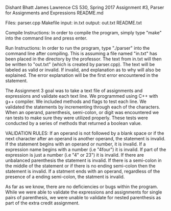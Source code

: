 

Dishant Bhatt 
James Lawrence
CS 530, Spring 2017
Assignment #3, Parser for Assignments and Expressions
README.md

Files:
parser.cpp
Makefile
input: in.txt
output: out.txt
README.txt

Compile Instructions:
	In order to compile the program, simply type "make" into the command line and press enter.

Run Instructions:
	In order to run the program, type "./parser" into the command line after compiling. This is assuming a file named "in.txt" has been placed in the directory by the professor. The text from in.txt will then be written to "out.txt" (which is created by parser.cpp). The text will be labeled as valid or invalid. If invalid, and explanation as to why will also be explained. The error explanation will be the first error encountered in the statement.

The Assignment 3 goal was to take a text file of assignments and expressions and validate each text line. We programmed using C++ with g++ compiler. We included methods and flags to test each line. We validated the statements by incrementing through each of the characters. When an operand, parenthesis, semi-colon, or digit was encountered we ran tests to make sure they were utilized properly. These tests were conducted by a series of methods that returned a boolean value. 

VALIDATION RULES:
If an operand is not followed by a blank space or if the next character after an operand is another operand, the statement is invalid.
If the statement begins with an operand or number, it is invalid.
If a expression name begins with a number (i.e "4four") it is invalid.
If part of the expression is just a number (i.e "4" or 23") it is invalid.
If there are unbalanced parenthesis the statement is invalid. 
If there is a semi-colon in the middle of the statement or if there is no ending semi-colon then the statement is invalid.
If a statment ends with an operand, regardless of the presence of a ending semi-colon, the statment is invalid. 

As far as we know, there are no deficiencies or bugs within the program. While we were able to validate the expressions and assignments for single pairs of parenthesis, we were unable to validate for nested parenthesis as part of the extra credit assignment. 

